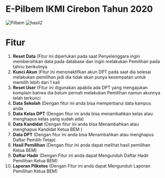 # E-Pilbem IKMI Cirebon Tahun 2020
![Pilbem](https://user-images.githubusercontent.com/48645478/72682347-9f7b8d00-3afe-11ea-9f62-f436bf0c827c.jpg)
![hasil2](https://user-images.githubusercontent.com/48645478/73607192-a1a51780-45e5-11ea-8105-4369598a2975.png)



# Fitur
<ol>
  <li><b>Reset Data</b> (Fitur ini diperlukan pada saat Penyelenggara ingin membersihkan data pada database dan ingin melakukan Pemilihan pada tahnu berikutnya</li>
  <li><b>Kunci Akun</b> (Fitur ini menonaktifkan akun DPT pada saat dia selesai melakukan pemilihan jadi dia tidak akan punya kesempatan untuk memilih lebih dari 1 kali</li>
  <li><b>Reset User</b> (Fitur ini digunakan apabila ada DPT yang mengajukan komplain bahwa dia belum pernah melakukan Pemilihan namun akunnya telah terkunci</li>
  <li><b>Data Sekolah</b> (Dengan fitur ini anda bisa memperbarui data kampus anda</li>
  <li><b>Data Kelas DPT</b> (Dengan fitur ini anda bisa menambahkan kelas atau menghapus kelas yang sudah ada)</li>
  <li><b>Data Kandidat</b> (Dengan fitur ini anda bisa Menambahkan atau menghapus Kandidat Ketua BEM )</li>
  <li><b>Data DPT</b> (Dengan fitur ini anda bisa Menambahkan atau menghapus Daftar Pemilih Tetap)</li>
  <li><b>Hasil Pemilihan</b> (Dengan fitur ini anda dapat melihat hasil pemilihan Ketua BEM)</li>
  <li><b>Daftar Hadir</b> (Dengan Fitur ini anda dapat Mengunduh Daftar Hadir Pemilihan Ketua BEM)</li>
  <li><b>Laporan Pilketos</b> (Dengan Fitur ini anda dapat Mengunduh Laporan Pemilihan Ketua BEM)</li>
</ol>
